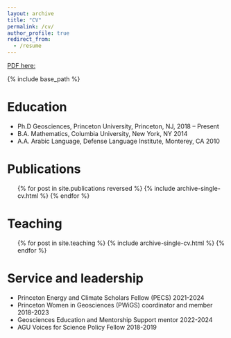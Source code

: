 ```yaml
---
layout: archive
title: "CV"
permalink: /cv/
author_profile: true
redirect_from:
  - /resume
---
```


[PDF here:](http://abigale-wyatt.github.io/files//Curriculum_vitae.pdf)

{% include base_path %}

Education
======

* Ph.D Geosciences, Princeton University, Princeton, NJ,   2018 – Present
* B.A. Mathematics, Columbia University, New York, NY  2014
* A.A. Arabic Language, Defense Language Institute, Monterey, CA	  2010


Publications
======
  <ul>{% for post in site.publications reversed %}
    {% include archive-single-cv.html %}
  {% endfor %}</ul>
  
<!--Talks
======
  <ul>{% for post in site.talks %}
    {% include archive-single-talk-cv.html %}
  {% endfor %}</ul> -->
  
Teaching
======
  <ul>{% for post in site.teaching %}
    {% include archive-single-cv.html %}
  {% endfor %}</ul>
  
Service and leadership
======
* Princeton Energy and Climate Scholars Fellow (PECS) 2021-2024
* Princeton Women in Geosciences (PWiGS) coordinator and member 2018-2023
* Geosciences Education and Mentorship Support mentor 2022-2024
* AGU Voices for Science Policy Fellow 2018-2019
